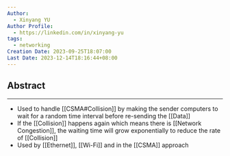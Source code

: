 ```yaml
---
Author:
  - Xinyang YU
Author Profile:
  - https://linkedin.com/in/xinyang-yu
tags:
  - networking
Creation Date: 2023-09-25T18:07:00
Last Date: 2023-12-14T18:16:44+08:00
---
```

## Abstract
---
- Used to handle [[CSMA#Collision]] by making the sender computers to wait for a random time interval before re-sending the [[Data]]
- If the [[Collision]] happens again which means there is [[Network Congestion]], the waiting time will grow exponentially to reduce the rate of [[Collision]]
- Used by [[Ethernet]], [[Wi-Fi]] and in the [[CSMA]] approach